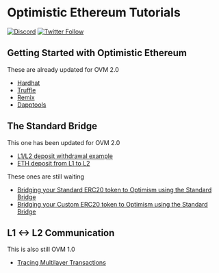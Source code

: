 # Optimistic Ethereum Tutorials

[![Discord](https://img.shields.io/discord/667044843901681675.svg?color=768AD4&label=discord&logo=https%3A%2F%2Fdiscordapp.com%2Fassets%2F8c9701b98ad4372b58f13fd9f65f966e.svg)](https://discord.com/channels/667044843901681675)
[![Twitter Follow](https://img.shields.io/twitter/follow/optimismPBC.svg?label=optimismPBC&style=social)](https://twitter.com/optimismPBC)

## Getting Started with Optimistic Ethereum

These are already updated for OVM 2.0

- [Hardhat](hardhat)
- [Truffle](truffle)
- [Remix](remix)
- [Dapptools](dapptools)

## The Standard Bridge

This one has been updated for OVM 2.0

- [L1/L2 deposit withdrawal example](l1-l2-deposit-withdrawal)
- [ETH deposit from L1 to L2](eth-deposit)

These ones are still waiting

- [Bridging your Standard ERC20 token to Optimism using the Standard Bridge](standard-bridge-standard-token)
- [Bridging your Custom ERC20 token to Optimism using the Standard Bridge](standard-bridge-custom-token)

## L1 <-> L2 Communication

This is also still OVM 1.0

- [Tracing Multilayer Transactions](core-util-watcher)


